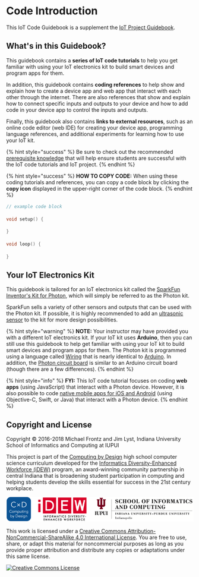 # Code Introduction

This IoT Code Guidebook is a supplement the [IoT Project Guidebook](https://docs.idew.org/project-internet-of-things/).

## What's in this Guidebook?

This guidebook contains a **series of IoT code tutorials** to help you get familiar with using your IoT electronics kit to build smart devices and program apps for them.

In addition, this guidebook contains **coding references** to help show and explain how to create a device app and web app that interact with each other through the internet. There are also references that show and explain how to connect specific inputs and outputs to your device and how to add code in your device app to control the inputs and outputs.

Finally, this guidebook also contains **links to external resources**, such as an online code editor \(web IDE\) for creating your device app, programming language references, and additional experiments for learning how to use your IoT kit.

{% hint style="success" %}
Be sure to check out the recommended [prerequisite knowledge](prerequisite-knowledge.md) that will help ensure students are successful with the IoT code tutorials and IoT project.
{% endhint %}

{% hint style="success" %}
**HOW TO COPY CODE:**  When using these coding tutorials and references, you can copy a code block by clicking the **copy icon** displayed in the upper-right corner of the code block.
{% endhint %}

```cpp
// example code block

void setup() {
​
}
​
void loop() {
​
}
```

## Your IoT Electronics Kit

This guidebook is tailored for an IoT electronics kit called the [SparkFun Inventor's Kit for Photon](https://www.sparkfun.com/products/13320), which will simply be referred to as the Photon kit.

SparkFun sells a variety of other sensors and outputs that can be used with the Photon kit. If possible, it is highly recommended to add an [ultrasonic sensor](https://www.sparkfun.com/products/13959) to the kit for more design possibilities.

{% hint style="warning" %}
**NOTE:** Your instructor may have provided you with a different IoT electronics kit. If your IoT  kit uses **Arduino**, then you can still use this guidebook to help get familiar with using your IoT kit to build smart devices and program apps for them. The Photon kit is programmed using a language called [Wiring](http://www.wiring.org.co/reference/) that is nearly identical to [Arduino](https://www.arduino.cc/reference/en/). In addition, the [Photon circuit board](https://learn.sparkfun.com/tutorials/photon-redboard-hookup-guide) is similar to an Arduino circuit board \(though there are a few differences\). 
{% endhint %}

{% hint style="info" %}
**FYI:**  This IoT code tutorial focuses on coding **web apps** \(using JavaScript\) that interact with a Photon device. However, it is also possible to code [native mobile apps for iOS and Android](https://docs.particle.io/guide/how-to-build-a-product/mobile-app/) \(using Objective-C, Swift, or Java\) that interact with a Photon device.
{% endhint %}

## Copyright and License

Copyright © 2016-2018 Michael Frontz and Jim Lyst, Indiana University School of Informatics and Computing at IUPUI

This project is part of the [Computing by Design](https://docs.idew.org/the-cxd-framework/) high school computer science curriculum developed for the [Informatics Diversity-Enhanced Workforce \(iDEW\)](http://soic.iupui.edu/idew/) program, an award-winning community partnership in central Indiana that is broadening student participation in computing and helping students develop the skills essential for success in the 21st century workplace.

![](.gitbook/assets/cxd-idew-soic-logo.png)

This work is licensed under a [Creative Commons Attribution-NonCommercial-ShareAlike 4.0 International License](http://creativecommons.org/licenses/by-nc-sa/4.0/). You are free to use, share, or adapt this material for noncommercial purposes as long as you provide proper attribution and distribute any copies or adaptations under this same license.

[![Creative Commons License](https://i.creativecommons.org/l/by-nc-sa/4.0/88x31.png)](http://creativecommons.org/licenses/by-nc-sa/4.0/)

